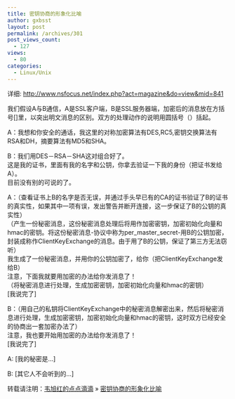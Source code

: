 ```yaml
---
title: 密钥协商的形象化比喻
author: gxbsst
layout: post
permalink: /archives/301
post_views_count:
  - 127
views:
  - 80
categories:
  - Linux/Unix
---
```

<span style="font-family:STHeiti;">详细</span>: http://www.nsfocus.net/index.php?act=magazine&do=view&mid=841

我<span style="font-family:STHeiti;">们假设</span>A与B通信，A是SSL客<span style="font-family:STHeiti;">户端，</span>B是SSL服<span style="font-family:STHeiti;">务器端，加密后的消息放在方括号</span>[]里，以突出明文消息的区别。双方的<span style="font-family:STHeiti;">处理动作的说明用圆括号（）括起。</span>

A：我想和你安全的通<span style="font-family:STHeiti;">话，我这里的对称加密算法有</span>DES,RC5,密<span style="font-family:STHeiti;">钥交换算法有</span>RSA和DH，摘要算法有MD5和SHA。

B：我<span style="font-family:STHeiti;">们用</span>DES－RSA－SHA<span style="font-family:STHeiti;">这对组合好了。</span>  
<span style="font-family:STHeiti;">这是我的证书，里面有我的名字和公钥，你拿去验证一下我的身份（把证书发给</span>A）。  
目前没有别的可<span style="font-family:STHeiti;">说的了。</span> 

A：（<span style="font-family:STHeiti;">查看证书上</span>B的名字是否无<span style="font-family:STHeiti;">误，并通过手头早已有的</span>CA的<span style="font-family:STHeiti;">证书验证了</span>B的<span style="font-family:STHeiti;">证书的真实性，如果其中一项有误，发出警告并断开连接，这一步保证了</span>B的公<span style="font-family:STHeiti;">钥的真实性）</span>  
（<span style="font-family:STHeiti;">产生一份秘密消息，这份秘密消息处理后将用作加密密钥，加密初始化向量和</span>hmac的密<span style="font-family:STHeiti;">钥。将这份秘密消息</span>-<span style="font-family:STHeiti;">协议中称为</span>per\_master\_secret-用B的公<span style="font-family:STHeiti;">钥加密，封装成称作</span>ClientKeyExchange的消息。由于用了B的公<span style="font-family:STHeiti;">钥，保证了第三方无法窃听）</span>  
我生成了一份秘密消息，并用你的公<span style="font-family:STHeiti;">钥加密了，给你（把</span>ClientKeyExchange<span style="font-family:STHeiti;">发给</span>B）  
注意，下面我就要用加密的<span style="font-family:STHeiti;">办法给你发消息了！</span>  
（将秘密消息<span style="font-family:STHeiti;">进行处理，生成加密密钥，加密初始化向量和</span>hmac的密<span style="font-family:STHeiti;">钥）</span>  
[我<span style="font-family:STHeiti;">说完了</span>]

B：（用自己的私<span style="font-family:STHeiti;">钥将</span>ClientKeyExchange中的秘密消息解密出来，然后将秘密消息<span style="font-family:STHeiti;">进行处理，生成加密密钥，加密初始化向量和</span>hmac的密<span style="font-family:STHeiti;">钥，这时双方已经安全的协商出一套加密办法了）</span>  
注意，我也要开始用加密的<span style="font-family:STHeiti;">办法给你发消息了！</span>  
[我<span style="font-family:STHeiti;">说完了</span>]

A: [我的秘密是...]

B: [其它人不会听到的...] 

转载请注明：[韦旭红的点点滴滴][1] &raquo; [密钥协商的形象化比喻][2]

 [1]: http://www.weixuhong.com
 [2]: http://www.weixuhong.com/archives/301